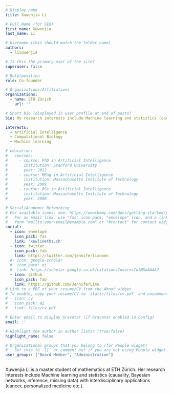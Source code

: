 ```yaml
---
# Display name
title: Xuwenjia Li

# Full Name (for SEO)
first_name: Xuwenjia
last_name: Li

# Username (this should match the folder name)
authors:
  - lixuwenjia

# Is this the primary user of the site?
superuser: false

# Role/position
role: Co-founder

# Organizations/Affiliations
organizations:
  - name: ETH Zürich
    url: ''

# Short bio (displayed in user profile at end of posts)
bio: My research interests include Machine learning and statistics (causality, Bayesian networks, inference, missing data) with interdisciplinary applications (cancer, personalized medicine etc.)

interests:
  - Artificial Intelligence
  - Computational Biology
  - Machine learning

# education:
#   courses:
#     - course: PhD in Artificial Intelligence
#       institution: Stanford University
#       year: 2012
#     - course: MEng in Artificial Intelligence
#       institution: Massachusetts Institute of Technology
#       year: 2009
#     - course: BSc in Artificial Intelligence
#       institution: Massachusetts Institute of Technology
#       year: 2008

# Social/Academic Networking
# For available icons, see: https://wowchemy.com/docs/getting-started/page-builder/#icons
#   For an email link, use "fas" icon pack, "envelope" icon, and a link in the
#   form "mailto:your-email@example.com" or "#contact" for contact widget.
social:
  - icon: envelope
    icon_pack: fas
    link: 'xuwli@ethz.ch'
  - icon: twitter
    icon_pack: fab
    link: https://twitter.com/jenniferlixuwen
  #- icon: google-scholar
  #  icon_pack: ai
  #  link: https://scholar.google.co.uk/citations?user=sIwtMXoAAAAJ
  - icon: github
    icon_pack: fab
    link: https://github.com/JenniferLiXu
# Link to a PDF of your resume/CV from the About widget.
# To enable, copy your resume/CV to `static/files/cv.pdf` and uncomment the lines below.
# - icon: cv
#   icon_pack: ai
#   link: files/cv.pdf

# Enter email to display Gravatar (if Gravatar enabled in Config)
email: ''

# Highlight the author in author lists? (true/false)
highlight_name: false

# Organizational groups that you belong to (for People widget)
#   Set this to `[]` or comment out if you are not using People widget.
user_groups: ["Board Member", "Administration"]
---
```


Xuwenjia Li is a master student of mathematics at ETH Zürich. Her research interests include Machine learning and statistics (causality, Bayesian networks, inference, missing data) with interdisciplinary applications (cancer, personalized medicine etc.). 
